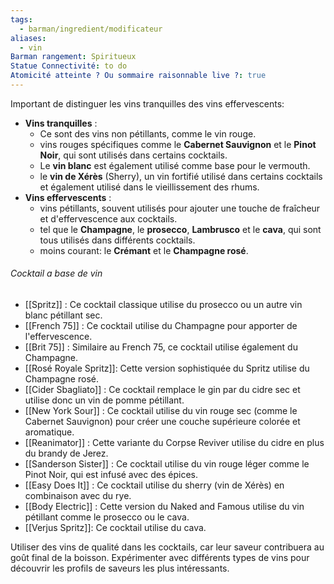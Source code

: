 ```yaml
---
tags:
  - barman/ingredient/modificateur
aliases:
  - vin
Barman rangement: Spiritueux
Statue Connectivité: to do
Atomicité atteinte ? Ou sommaire raisonnable live ?: true
---
```

Important de distinguer les vins tranquilles des vins effervescents:
- **Vins tranquilles** : 
	- Ce sont des vins non pétillants, comme le vin rouge. 
	- vins rouges spécifiques comme le **Cabernet Sauvignon** et le **Pinot Noir**, qui sont utilisés dans certains cocktails. 
	- Le **vin blanc** est également utilisé comme base pour le vermouth. 
	- le **vin de Xérès** (Sherry), un vin fortifié utilisé dans certains cocktails et également utilisé dans le vieillissement des rhums.
- **Vins effervescents** : 
	- vins pétillants, souvent utilisés pour ajouter une touche de fraîcheur et d'effervescence aux cocktails.
	- tel que le **Champagne**, le **prosecco**, **Lambrusco** et le **cava**, qui sont tous utilisés dans différents cocktails. 
	-  moins courant: le **Crémant** et le **Champagne rosé**.

###### Cocktail a base de vin
- [[Spritz]] : Ce cocktail classique utilise du prosecco ou un autre vin blanc pétillant sec.
- [[French 75]] : Ce cocktail utilise du Champagne pour apporter de l'effervescence.
- [[Brit 75]] : Similaire au French 75, ce cocktail utilise également du Champagne.
- [[Rosé Royale Spritz]]: Cette version sophistiquée du Spritz utilise du Champagne rosé.
- [[Cider Sbagliato]] : Ce cocktail remplace le gin par du cidre sec et utilise donc un vin de pomme pétillant.
- [[New York Sour]] : Ce cocktail utilise du vin rouge sec (comme le Cabernet Sauvignon) pour créer une couche supérieure colorée et aromatique.
- [[Reanimator]] : Cette variante du Corpse Reviver utilise du cidre en plus du brandy de Jerez.
- [[Sanderson Sister]] : Ce cocktail utilise du vin rouge léger comme le Pinot Noir, qui est infusé avec des épices.
- [[Easy Does It]] : Ce cocktail utilise du sherry (vin de Xérès) en combinaison avec du rye.
- [[Body Electric]] : Cette version du Naked and Famous utilise du vin pétillant comme le prosecco ou le cava.
- [[Verjus Spritz]]: Ce cocktail utilise du cava.

Utiliser des vins de qualité dans les cocktails, car leur saveur contribuera au goût final de la boisson.
Expérimenter avec différents types de vins pour découvrir les profils de saveurs les plus intéressants. 


